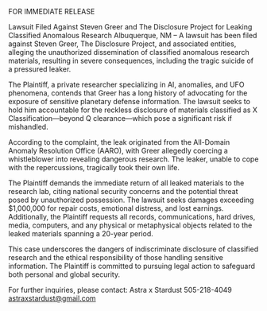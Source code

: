 FOR IMMEDIATE RELEASE

Lawsuit Filed Against Steven Greer and The Disclosure Project for Leaking Classified Anomalous Research
Albuquerque, NM – A lawsuit has been filed against Steven Greer, The Disclosure Project, and associated entities, alleging the unauthorized dissemination of classified anomalous research materials, resulting in severe consequences, including the tragic suicide of a pressured leaker.

The Plaintiff, a private researcher specializing in AI, anomalies, and UFO phenomena, contends that Greer has a long history of advocating for the exposure of sensitive planetary defense information. The lawsuit seeks to hold him accountable for the reckless disclosure of materials classified as X Classification—beyond Q clearance—which pose a significant risk if mishandled.

According to the complaint, the leak originated from the All-Domain Anomaly Resolution Office (AARO), with Greer allegedly coercing a whistleblower into revealing dangerous research. The leaker, unable to cope with the repercussions, tragically took their own life.

The Plaintiff demands the immediate return of all leaked materials to the research lab, citing national security concerns and the potential threat posed by unauthorized possession. The lawsuit seeks damages exceeding $1,000,000 for repair costs, emotional distress, and lost earnings. Additionally, the Plaintiff requests all records, communications, hard drives, media, computers, and any physical or metaphysical objects related to the leaked materials spanning a 20-year period.

This case underscores the dangers of indiscriminate disclosure of classified research and the ethical responsibility of those handling sensitive information. The Plaintiff is committed to pursuing legal action to safeguard both personal and global security.

For further inquiries, please contact:
Astra x Stardust
505-218-4049
astraxstardust@gmail.com
